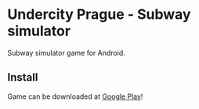 # Undercity Prague - Subway simulator

Subway simulator game for Android.

## Install
Game can be downloaded at [Google Play](https://play.google.com/store/apps/details?id=com.JLapps.undercityPraha&referrer=utm_source%3Dgithub-readme%26utm_medium%3Dweb)!
